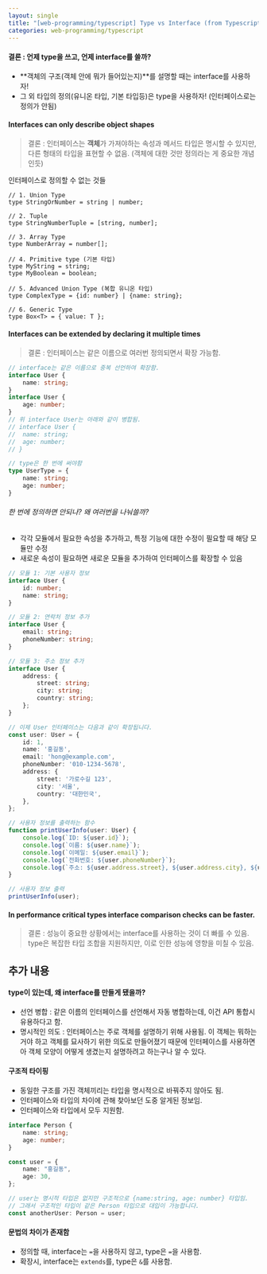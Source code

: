 ```yaml
---
layout: single
title: "[web-programming/typescript] Type vs Interface (from Typescript cheatsheet)"
categories: web-programming/typescript
---
```


#### 결론 : 언제 type을 쓰고, 언제 interface를 쓸까?
- **객체의 구조(객체 안에 뭐가 들어있는지)**를 설명할 때는 interface를 사용하자!
- 그 외 타입의 정의(유니온 타입, 기본 타입등)은 type을 사용하자! (인터페이스로는 정의가 안됨)

#### Interfaces can only describe object shapes

> 결론 : 인터페이스는 **객체**가 가져야하는 속성과 메서드 타입은 명시할 수 있지만, 다른 형태의 타입을 표현할 수 없음. (객체에 대한 것만 정의라는 게 중요한 개념인듯)

인터페이스로 정의할 수 없는 것들
```
// 1. Union Type
type StringOrNumber = string | number;

// 2. Tuple
type StringNumberTuple = [string, number];

// 3. Array Type
type NumberArray = number[];

// 4. Primitive type (기본 타입)
type MyString = string;
type MyBoolean = boolean;

// 5. Advanced Union Type (복합 유니온 타입)
type ComplexType = {id: number} | {name: string};

// 6. Generic Type
type Box<T> = { value: T };
```

#### Interfaces can be extended by declaring it multiple times

> 결론 : 인터페이스는 같은 이름으로 여러번 정의되면서 확장 가능함.

```ts
// interface는 같은 이름으로 중복 선언하여 확장함.
interface User {
	name: string;
}
interface User {
	age: number;
}
// 위 interface User는 아래와 같이 병합됨.
// interface User {
//	name: string;
//	age: number;
// }

// type은 한 번에 써야함
type UserType = {
	name: string;
	age: number;
}
```

###### 한 번에 정의하면 안되나? 왜 여러번을 나눠쓸까?
- 각각 모듈에서 필요한 속성을 추가하고, 특정 기능에 대한 수정이 필요할 때 해당 모듈만 수정
- 새로운 속성이 필요하면 새로운 모듈을 추가하여 인터페이스를 확장할 수 있음

```ts
// 모듈 1: 기본 사용자 정보
interface User {
    id: number;
    name: string;
}

// 모듈 2: 연락처 정보 추가
interface User {
    email: string;
    phoneNumber: string;
}

// 모듈 3: 주소 정보 추가
interface User {
    address: {
        street: string;
        city: string;
        country: string;
    };
}

// 이제 User 인터페이스는 다음과 같이 확장됩니다.
const user: User = {
    id: 1,
    name: '홍길동',
    email: 'hong@example.com',
    phoneNumber: '010-1234-5678',
    address: {
        street: '가로수길 123',
        city: '서울',
        country: '대한민국',
    },
};

// 사용자 정보를 출력하는 함수
function printUserInfo(user: User) {
    console.log(`ID: ${user.id}`);
    console.log(`이름: ${user.name}`);
    console.log(`이메일: ${user.email}`);
    console.log(`전화번호: ${user.phoneNumber}`);
    console.log(`주소: ${user.address.street}, ${user.address.city}, ${user.address.country}`);
}

// 사용자 정보 출력
printUserInfo(user);
```

#### In performance critical types interface comparison checks can be faster.

> 결론 : 성능이 중요한 상황에서는 interface를 사용하는 것이 더 빠를 수 있음. type은 복잡한 타입 조합을 지원하지만, 이로 인한 성능에 영향을 미칠 수 있음.

## 추가 내용

#### type이 있는데, 왜 interface를 만들게 됐을까?
- 선언 병합 : 같은 이름의 인터페이스를 선언해서 자동 병합하는데, 이건 API 통합시 유용하다고 함.
- 명시적인 의도 : 인터페이스는 주로 객체를 설명하기 위해 사용됨. 이 객체는 뭐하는거야 하고 객체를 묘사하기 위한 의도로 만들어졌기 때문에 인터페이스를 사용하면 아 객체 모양이 어떻게 생겼는지 설명하려고 하는구나 알 수 있다.

#### 구조적 타이핑
- 동일한 구조를 가진 객체끼리는 타입을 명시적으로 바꿔주지 않아도 됨.
- 인터페이스와 타입의 차이에 관해 찾아보던 도중 알게된 정보임.
- 인터페이스와 타입에서 모두 지원함.
```ts
interface Person {
    name: string;
    age: number;
}

const user = {
    name: "홍길동",
    age: 30,
};

// user는 명시적 타입은 없지만 구조적으로 {name:string, age: number} 타입임.
// 그래서 구조적인 타입이 같은 Person 타입으로 대입이 가능합니다.
const anotherUser: Person = user;
```

#### 문법의 차이가 존재함
- 정의할 때, interface는 `=`을 사용하지 않고, type은 `=`을 사용함.
- 확장시, interface는 `extends`를, type은 `&`를 사용함.